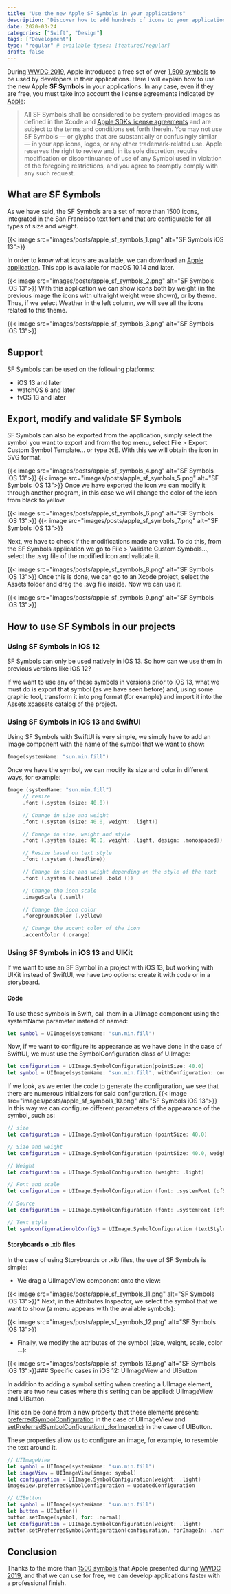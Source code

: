 ```yaml
---
title: "Use the new Apple SF Symbols in your applications"
description: "Discover how to add hundreds of icons to your applications using SF Symbols and how to customize them."
date: 2020-03-24
categories: ["Swift", "Design"]
tags: ["Development"]
type: "regular" # available types: [featured/regular]
draft: false
---
```

During [WWDC 2019](https://developer.apple.com/videos/wwdc2019/), Apple introduced a free set of over [1,500 symbols](https://developer.apple.com/videos/play/wwdc2019/206/) to be used by developers in their applications. Here I will explain how to use the new Apple **SF Symbols** in your applications. In any case, even if they are free, you must take into account the license agreements indicated by [Apple](https://developer.apple.com/design/human-interface-guidelines/sf-symbols/overview/):

> All SF Symbols shall be considered to be system-provided images as defined in the Xcode and [Apple SDKs license agreements](https://developer.apple.com/terms/) and are subject to the terms and conditions set forth therein. You may not use SF Symbols — or glyphs that are substantially or confusingly similar — in your app icons, logos, or any other trademark-related use. Apple reserves the right to review and, in its sole discretion, require modification or discontinuance of use of any Symbol used in violation of the foregoing restrictions, and you agree to promptly comply with any such request.

## What are SF Symbols

As we have said, the SF Symbols are a set of more than 1500 icons, integrated in the San Francisco text font and that are configurable for all types of size and weight.

{{< image src="images/posts/apple_sf_symbols_1.png" alt="SF Symbols iOS 13">}}

In order to know what icons are available, we can download an [Apple application](https://developer.apple.com/design/downloads/SF-Symbols.dmg). This app is available for macOS 10.14 and later.

{{< image src="images/posts/apple_sf_symbols_2.png" alt="SF Symbols iOS 13">}}
With this application we can show icons both by weight (in the previous image the icons with ultralight weight were shown), or by theme. Thus, if we select Weather in the left column, we will see all the icons related to this theme.

{{< image src="images/posts/apple_sf_symbols_3.png" alt="SF Symbols iOS 13">}}

## Support

SF Symbols can be used on the following platforms:

* iOS 13 and later
* watchOS 6 and later
* tvOS 13 and later

## Export, modify and validate SF Symbols

SF Symbols can also be exported from the application, simply select the symbol you want to export and from the top menu, select File > Export Custom Symbol Template… or type ⌘E. With this we will obtain the icon in SVG format.

{{< image src="images/posts/apple_sf_symbols_4.png" alt="SF Symbols iOS 13">}}
{{< image src="images/posts/apple_sf_symbols_5.png" alt="SF Symbols iOS 13">}}
Once we have exported the icon we can modify it through another program, in this case we will change the color of the icon from black to yellow.

{{< image src="images/posts/apple_sf_symbols_6.png" alt="SF Symbols iOS 13">}}
{{< image src="images/posts/apple_sf_symbols_7.png" alt="SF Symbols iOS 13">}}

Next, we have to check if the modifications made are valid. To do this, from the SF Symbols application we go to File > Validate Custom Symbols…, select the .svg file of the modified icon and validate it.

{{< image src="images/posts/apple_sf_symbols_8.png" alt="SF Symbols iOS 13">}}
Once this is done, we can go to an Xcode project, select the Assets folder and drag the .svg file inside. Now we can use it.

{{< image src="images/posts/apple_sf_symbols_9.png" alt="SF Symbols iOS 13">}}
## How to use SF Symbols in our projects
### Using SF Symbols in iOS 12

SF Symbols can only be used natively in iOS 13. So how can we use them in previous versions like iOS 12?

If we want to use any of these symbols in versions prior to iOS 13, what we must do is export that symbol (as we have seen before) and, using some graphic tool, transform it into png format (for example) and import it into the Assets.xcassets catalog of the project.
### Using SF Symbols in iOS 13 and SwiftUI

Using SF Symbols with SwiftUI is very simple, we simply have to add an Image component with the name of the symbol that we want to show:
```swift
Image(systemName: "sun.min.fill")
```


Once we have the symbol, we can modify its size and color in different ways, for example:
```swift
Image (systemName: "sun.min.fill")
     // resize
     .font (.system (size: 40.0))

     // Change in size and weight
     .font (.system (size: 40.0, weight: .light))

     // Change in size, weight and style
     .font (.system (size: 40.0, weight: .light, design: .monospaced))

     // Resize based on text style
     .font (.system (.headline))

     // Change in size and weight depending on the style of the text
     .font (.system (.headline) .bold ())

     // Change the icon scale
     .imageScale (.samll)

     // Change the icon color
     .foregroundColor (.yellow)

     // Change the accent color of the icon
     .accentColor (.orange)
```
### Using SF Symbols in iOS 13 and UIKit

If we want to use an SF Symbol in a project with iOS 13, but working with UIKit instead of SwiftUI, we have two options: create it with code or in a storyboard.

#### Code

To use these symbols in Swift, call them in a UIImage component using the systemName parameter instead of named:
```swift
let symbol = UIImage(systemName: "sun.min.fill")
```


Now, if we want to configure its appearance as we have done in the case of SwiftUI, we must use the SymbolConfiguration class of UIImage:
```swift
let configuration = UIImage.SymbolConfiguration(pointSize: 40.0)
let symbol = UIImage(systemName: "sun.min.fill", withConfiguration: configuration)
```
If we look, as we enter the code to generate the configuration, we see that there are numerous initializers for said configuration.
{{< image src="images/posts/apple_sf_symbols_10.png" alt="SF Symbols iOS 13">}}
In this way we can configure different parameters of the appearance of the symbol, such as:
```swift
// size
let configuration = UIImage.SymbolConfiguration (pointSize: 40.0)

// Size and weight
let configuration = UIImage.SymbolConfiguration (pointSize: 40.0, weight: .light)

// Weight
let configuration = UIImage.SymbolConfiguration (weight: .light)

// Font and scale
let configuration = UIImage.SymbolConfiguration (font: .systemFont (ofSize: 40.0), scale: .medium)

// Source
let configuration = UIImage.SymbolConfiguration (font: .systemFont (ofSize: 40.0))

// Text style
let symbconfigurationolConfig3 = UIImage.SymbolConfiguration (textStyle: .headline)
```


#### Storyboards o .xib files

In the case of using Storyboards or .xib files, the use of SF Symbols is simple:

* We drag a UIImageView component onto the view:

{{< image src="images/posts/apple_sf_symbols_11.png" alt="SF Symbols iOS 13">}}* Next, in the Attributes Inspector, we select the symbol that we want to show (a menu appears with the available symbols):

{{< image src="images/posts/apple_sf_symbols_12.png" alt="SF Symbols iOS 13">}}
* Finally, we modify the attributes of the symbol (size, weight, scale, color …):

{{< image src="images/posts/apple_sf_symbols_13.png" alt="SF Symbols iOS 13">}}### Specific cases in iOS 12: UIImageView and UIButton

In addition to adding a symbol setting when creating a UIImage element, there are two new cases where this setting can be applied: UIImageView and UIButton.

This can be done from a new property that these elements present: [preferredSymbolConfiguration](https://developer.apple.com/documentation/uikit/uiimageview/3295948-preferredsymbolconfiguration) in the case of UIImageView and [setPreferredSymbolConfiguration(_:forImageIn:)](https://developer.apple.com/documentation/uikit/uibutton/3295915-setpreferredsymbolconfiguration) in the case of UIButton.

These properties allow us to configure an image, for example, to resemble the text around it.
```swift
// UIImageView
let symbol = UIImage(systemName: "sun.min.fill")
let imageView = UIImageView(image: symbol)
let configuration = UIImage.SymbolConfiguration(weight: .light)
imageView.preferredSymbolConfiguration = updatedConfiguration

// UIButton
let symbol = UIImage(systemName: "sun.min.fill")
let button = UIButton()
button.setImage(symbol, for: .normal)
let configuration = UIImage.SymbolConfiguration(weight: .light)
button.setPreferredSymbolConfiguration(configuration, forImageIn: .normal)
```

## Conclusion

Thanks to the more than [1500 symbols](https://developer.apple.com/videos/play/wwdc2019/206/) that Apple presented during [WWDC 2019](https://developer.apple.com/videos/wwdc2019/), and that we can use for free, we can develop applications faster with a professional finish.
